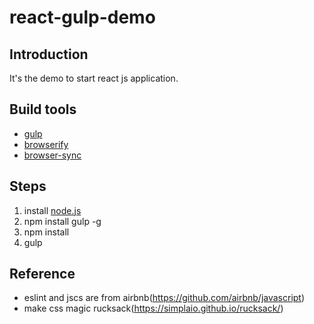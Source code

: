# react-gulp-demo

## Introduction
It's the demo to start react js application.

## Build tools
- [gulp](http://gulpjs.com/)
- [browserify](http://browserify.org/)
- [browser-sync](http://www.browsersync.io/)

## Steps
1. install [node.js](https://nodejs.org/en/)
2. npm install gulp -g
3. npm install
4. gulp

## Reference
- eslint and jscs are from airbnb(https://github.com/airbnb/javascript)
- make css magic rucksack(https://simplaio.github.io/rucksack/)
